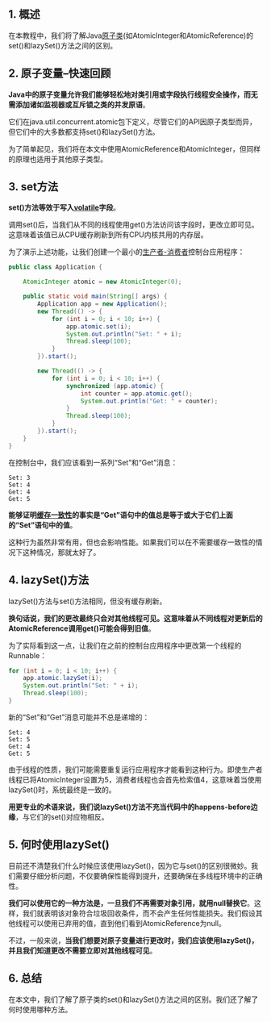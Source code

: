 ## 1. 概述

在本教程中，我们将了解Java[原子类](https://www.baeldung.com/java-atomic-variables)(如AtomicInteger和AtomicReference)的set()和lazySet()方法之间的区别。

## 2. 原子变量–快速回顾

**Java中的原子变量允许我们能够轻松地对类引用或字段执行线程安全操作，而无需添加诸如监视器或互斥锁之类的并发原语**。

它们在java.util.concurrent.atomic包下定义，尽管它们的API因原子类型而异，但它们中的大多数都支持set()和lazySet()方法。

为了简单起见，我们将在本文中使用AtomicReference和AtomicInteger，但同样的原理也适用于其他原子类型。

## 3. set方法

**set()方法等效于写入[volatile](https://www.baeldung.com/java-volatile)字段**。

调用set()后，当我们从不同的线程使用get()方法访问该字段时，更改立即可见。这意味着该值已从CPU缓存刷新到所有CPU内核共用的内存层。

为了演示上述功能，让我们创建一个最小的[生产者-消费者](https://www.baeldung.com/java-producer-consumer-problem)控制台应用程序：

```java
public class Application {

    AtomicInteger atomic = new AtomicInteger(0);

    public static void main(String[] args) {
        Application app = new Application();
        new Thread(() -> {
            for (int i = 0; i < 10; i++) {
                app.atomic.set(i);
                System.out.println("Set: " + i);
                Thread.sleep(100);
            }
        }).start();

        new Thread(() -> {
            for (int i = 0; i < 10; i++) {
                synchronized (app.atomic) {
                    int counter = app.atomic.get();
                    System.out.println("Get: " + counter);
                }
                Thread.sleep(100);
            }
        }).start();
    }
}
```

在控制台中，我们应该看到一系列“Set”和“Get”消息：

```shell
Set: 3
Set: 4
Get: 4
Get: 5
```

**能够证明[缓存一致性](https://en.wikipedia.org/wiki/Cache_coherence)的事实是“Get”语句中的值总是等于或大于它们上面的“Set”语句中的值**。

这种行为虽然非常有用，但也会影响性能。如果我们可以在不需要缓存一致性的情况下这种情况，那就太好了。

## 4. lazySet()方法

lazySet()方法与set()方法相同，但没有缓存刷新。

**换句话说，我们的更改最终只会对其他线程可见。这意味着从不同线程对更新后的AtomicReference调用get()可能会得到旧值**。

为了实际看到这一点，让我们在之前的控制台应用程序中更改第一个线程的Runnable：

```java
for (int i = 0; i < 10; i++) {
    app.atomic.lazySet(i);
    System.out.println("Set: " + i);
    Thread.sleep(100);
}
```

新的“Set”和“Get”消息可能并不总是递增的：

```shell
Set: 4
Set: 5
Get: 4
Get: 5
```

由于线程的性质，我们可能需要重复运行应用程序才能看到这种行为。即使生产者线程已将AtomicInteger设置为5，消费者线程也会首先检索值4，这意味着当使用lazySet()时，系统最终是一致的。

**用更专业的术语来说，我们说lazySet()方法不充当代码中的happens-before边缘**，与它们的set()对应物相反。

## 5. 何时使用lazySet()

目前还不清楚我们什么时候应该使用lazySet()，因为它与set()的区别很微妙。我们需要仔细分析问题，不仅要确保性能得到提升，还要确保在多线程环境中的正确性。

**我们可以使用它的一种方法是，一旦我们不再需要对象引用，就用null替换它**。这样，我们就表明该对象符合垃圾回收条件，而不会产生任何性能损失。我们假设其他线程可以使用已弃用的值，直到他们看到AtomicReference为null。

不过，一般来说，**当我们想要对原子变量进行更改时，我们应该使用lazySet()，并且我们知道更改不需要立即对其他线程可见**。

## 6. 总结

在本文中，我们了解了原子类的set()和lazySet()方法之间的区别。我们还了解了何时使用哪种方法。